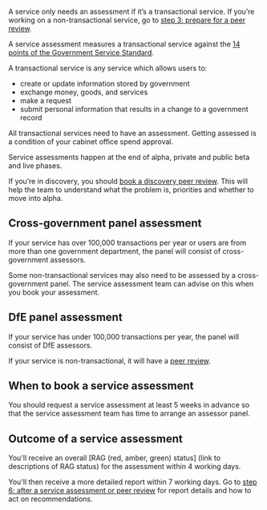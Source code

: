 A service only needs an assessment if it’s a transactional service. If you’re working on a non-transactional service, go to [step 3: prepare for a peer review](/service-assurance/what-a-peer-review-is). 

A service assessment measures a transactional service against the [14 points of the Government Service Standard](/service-standard). 

A transactional service is any service which allows users to: 

- create or update information stored by government 
- exchange money, goods, and services 
- make a request 
- submit personal information that results in a change to a government record 

All transactional services need to have an assessment. Getting assessed is a condition of your cabinet office spend approval. 

Service assessments happen at the end of alpha, private and public beta and live phases. 

If you’re in discovery, you should [book a discovery peer review](/service-assurance/what-a-peer-review-is). This will help the team to understand what the problem is, priorities and whether to move into alpha.

## Cross-government panel assessment 

If your service has over 100,000 transactions per year or users are from more than one government department, the panel will consist of cross-government assessors.

Some non-transactional services may also need to be assessed by a cross-government panel. The service assessment team can advise on this when you book your assessment.



## DfE panel assessment 

If your service has under 100,000 transactions per year, the panel will consist of DfE assessors. 

If your service is non-transactional, it will have a [peer review](/service-assurance/what-a-peer-review-is).  

## When to book a service assessment 

You should request a service assessment at least 5 weeks in advance so that the service assessment team has time to arrange an assessor panel. 

## Outcome of a service assessment 

You'll receive an overall [RAG (red, amber, green) status] (link to descriptions of RAG status) for the assessment within 4 working days.

You'll then receive a more detailed report within 7 working days. Go to [step 6: after a service assessment or peer review](/service-assurance/recieve-assessment-report) for report details and how to act on recommendations. 

